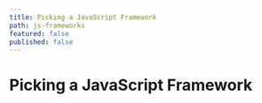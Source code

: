 ```yaml
---
title: Picking a JavaScript Framework
path: js-frameworks
featured: false
published: false
---
```


# Picking a JavaScript Framework


